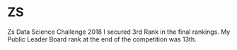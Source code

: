 # ZS
Zs Data Science Challenge 2018
I secured 3rd Rank in the final rankings.
My Public Leader Board rank at the end of the competition was 13th.
